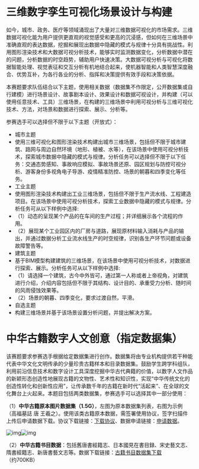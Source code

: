 # 三维数字孪生可视化场景设计与构建

如今，城市、政务、医疗等领域涌现出了大量对三维数据可视化的市场需求。三维数据可视化能为用户提供更直观的视觉感受和更高的沉浸感，但如何在三维场景中准确直观的表达数据，挖掘和展现出数据中隐藏的模式与规律十分具有挑战性。利用图形渲染技术和大数据可视分析技术，能够实时监测数据变化，分析数据中潜在的问题，分析数据的时空趋势，辅助用户快速决策。大数据可视分析与可视化将数据智能处理、视觉表征和交互分析有机地结合起来，使机器智能和人类智慧深度融合、优势互补，为各行各业的分析、指挥和决策提供有效手段和决策依据。

本赛题要求队伍结合以下主题，使用相关数据（数据集不作限定，公开数据集或自行建模）进行场景设计、故事剧本设计、效果设计和数据可视设计，并构建（可以使用任意技术、工具）三维场景，在构建的三维场景中利用可视分析与三维可视化技术、方法，对场景和数据进行探索、展示、分析等。

参赛选手可以选择但不限于以下主题（开放式）：

- 城市主题
- 使用三维可视化和图形渲染技术构建出城市三维场景，包括但不限于城市建筑、路网与周边自然环境（地形、植被、水等），在该场景中使用可视分析技术，探索城市数据中隐藏的模式与规律。分析任务可以选择但不限于以下任务：交通态势感知、事故响应模拟、事故场景还原、园区规划与防控可视分析、游客身份多视角电子导游、疫情精准防控、场景的朝暮和四季变化等任务。
- 工业主题
- 使用图形渲染技术构建出工业三维场景，包括但不限于生产流水线、工程建造项目。在该场景中使用可视分析技术，探索工业数据中隐藏的模式与规律。分析任务可从以下样例中选择:
- （1）动态的呈现某个产品的在车间的生产过程；并详细展示各个流程的作用。
- （2）展现某个工业园区内的厂房与道路，展现原材料输入消耗与产品的输出，并通过数据分析工业流水线生产的时空规律，识别各生产环节问题或设备故障警告等。
- 建筑主题
- 基于BIM模型构建建筑的三维场景，在该场景中使用可视分析技术，对数据进行探索、展示。分析任务可从以下样例中选择:
- （1）请选择一个建筑，古今中外皆可，通过第一人称或者上帝视角，对建筑进行介绍，介绍内容包括但不限于其结构、设计目的、承重受力分析、随时间的风雨侵蚀效果等。
- （2）场景的朝暮、四季变化，要求过渡自然，平滑。
- 自选主题
- 构建三维场景并基于该场景设置分析问题，并提出解决方案。



# 中华古籍数字人文创意（指定数据集）

该赛题要求参赛选手根据给定数据集进行创作。数据集将由专业机构提供若干种能代表中华文化文明传承的少量珍贵古籍样本和目录数据集。鼓励学生跨学科组队，利用前沿信息技术和数字设计工具深度挖掘中华古代典籍的价值，以数字人文作品的新颖形态创造性地展现古籍的文物性、艺术性和知识性，实现“中华传统文化的创造性转化和创新性应用”，让传承数千年的古籍在新时代“活起来”、在全球的文化舞台上火起来。本题目包括两类数据集，参赛选手可以选择其中一部分使用：

（1）**中华古籍原本图片数据集（1.5G）**，左图为原本数据集列表，右图为示例（高福墓誌 唐 王羲之）。使用该类古籍原本数据，需签署使用协议，签字扫描件上传后申请数据下载。协议下载链接：[下载协议](https://chinavis.org/2022/document/2022/get_data.php?index=3)、数据申请链接：[申请数据](https://s99x45wjic.jiandaoyun.com/f/6246bf2dd10a490008ec8f93)。

![img](https://chinavis.org/2022/images/challenge/1.png)![img](https://chinavis.org/2022/images/challenge/2.png)

（2）**中华古籍书目数据**：包括舊唐書經籍志、日本國見在書目録、宋史藝文志、隋書經籍志、新唐書藝文志等。数据下载链接：[古籍书目数据集下载](https://chinavis.org/2022/document/2022/get_data.php?index=4) （约700KB）